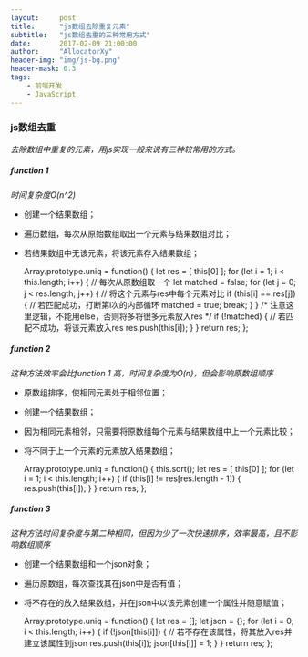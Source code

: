 ```yaml
---
layout:     post
title:      "js数组去除重复元素"
subtitle:   "js数组去重的三种常用方式"
date:       2017-02-09 21:00:00
author:     "AllocatorXy"
header-img: "img/js-bg.png"
header-mask: 0.3
tags:
    - 前端开发
    - JavaScript
---
```


### js数组去重
*去除数组中重复的元素，用js实现一般来说有三种较常用的方式。*

##### function 1
*时间复杂度O(n^2)*
- 创建一个结果数组；
- 遍历数组，每次从原始数组取出一个元素与结果数组对比；
- 若结果数组中无该元素，将该元素存入结果数组；

    Array.prototype.uniq = function() {
        let res = [ this[0] ];
        for (let i = 1; i < this.length; i++) { // 每次从原数组取一个
            let matched = false;
            for (let j = 0; j < res.length; j++) { // 将这个元素与res中每个元素对比
                if (this[i] == res[j]) { // 若匹配成功，打断第i次的内部循环
                    matched = true;
                    break;
                }
            }
            /* 注意这里逻辑，不能用else，否则将多将很多元素放入res */
            if (!matched) { // 若匹配不成功，将该元素放入res
                res.push(this[i]);
            }
        }
        return res;
    };

##### function 2
*这种方法效率会比function 1 高，时间复杂度为O(n)，但会影响原数组顺序*
- 原数组排序，使相同元素处于相邻位置；
- 创建一个结果数组；
- 因为相同元素相邻，只需要将原数组每个元素与结果数组中上一个元素比较；
- 将不同于上一个元素的元素放入结果数组；

    Array.prototype.uniq = function() {
        this.sort();
        let res = [ this[0] ];
        for (let i = 1; i < this.length; i++) {
            if (this[i] != res[res.length - 1]) {
                res.push(this[i]);
            }
        }
        return res;
    };

##### function 3
*这种方法时间复杂度与第二种相同，但因为少了一次快速排序，效率最高，且不影响数组顺序*
- 创建一个结果数组和一个json对象；
- 遍历原数组，每次查找其在json中是否有值；
- 将不存在的放入结果数组，并在json中以该元素创建一个属性并随意赋值；

    Array.prototype.uniq = function() {
        let res = [];
        let json = {};
        for (let i = 0; i < this.length; i++) {
            if (!json[this[i]]) { // 若不存在该属性，将其放入res并建立该属性到json
                res.push(this[i]);
                json[this[i]] = 1;
            }
        }
        return res;
    };


